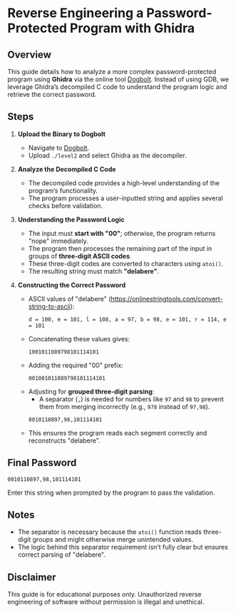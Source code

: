 # Reverse Engineering a Password-Protected Program with Ghidra

## Overview
This guide details how to analyze a more complex password-protected program using **Ghidra** via the online tool [Dogbolt](https://dogbolt.org). Instead of using GDB, we leverage Ghidra’s decompiled C code to understand the program logic and retrieve the correct password.

## Steps

1. **Upload the Binary to Dogbolt**
   - Navigate to [Dogbolt](https://dogbolt.org/?id=0f4f5fa4-6d58-4c8a-8f18-6f960baf701b#Ghidra=332).
   - Upload `./level2` and select Ghidra as the decompiler.

2. **Analyze the Decompiled C Code**
   - The decompiled code provides a high-level understanding of the program’s functionality.
   - The program processes a user-inputted string and applies several checks before validation.

3. **Understanding the Password Logic**
   - The input must **start with "00"**; otherwise, the program returns "nope" immediately.
   - The program then processes the remaining part of the input in groups of **three-digit ASCII codes**.
   - These three-digit codes are converted to characters using `atoi()`.
   - The resulting string must match **"delabere"**.

4. **Constructing the Correct Password**
   - ASCII values of "delabere" (https://onlinestringtools.com/convert-string-to-ascii):
     ```
     d = 100, e = 101, l = 108, a = 97, b = 98, e = 101, r = 114, e = 101
     ```
   - Concatenating these values gives:
     ```
     1001011089798101114101
     ```
   - Adding the required "00" prefix:
     ```
     001001011089798101114101
     ```
   - Adjusting for **grouped three-digit parsing**:
     - A separator (`,`) is needed for numbers like `97` and `98` to prevent them from merging incorrectly (e.g., `978` instead of `97,98`).
     ```
     0010110897,98,101114101
     ```
   - This ensures the program reads each segment correctly and reconstructs "delabere".

## Final Password
```
0010110897,98,101114101
```
Enter this string when prompted by the program to pass the validation.

## Notes
- The separator is necessary because the `atoi()` function reads three-digit groups and might otherwise merge unintended values.
- The logic behind this separator requirement isn’t fully clear but ensures correct parsing of "delabere".

## Disclaimer
This guide is for educational purposes only. Unauthorized reverse engineering of software without permission is illegal and unethical.

